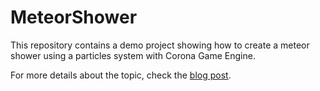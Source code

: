 # MeteorShower
This repository contains a demo project showing how to create a meteor shower using a particles system with Corona Game Engine.

For more details about the topic, check the [blog post](https://medium.com/@luka.leopoldovic/bring-your-games-to-life-with-particles-f27c8ce57ee1).
